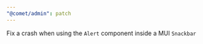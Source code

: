 ```yaml
---
"@comet/admin": patch
---
```


Fix a crash when using the `Alert` component inside a MUI `Snackbar`
